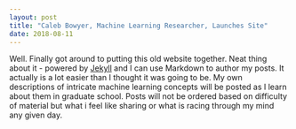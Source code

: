 ```yaml
---
layout: post
title: "Caleb Bowyer, Machine Learning Researcher, Launches Site"
date: 2018-08-11
---
```


Well. Finally got around to putting this old website together. Neat thing about it - powered by [Jekyll](http://jekyllrb.com) and I can use Markdown to author my posts. It actually is a lot easier than I thought it was going to be. My own descriptions of intricate machine learning concepts will be posted as I learn about them in graduate school. Posts will not be ordered based on difficulty of material but what i feel like sharing or what is racing through my mind any given day. 
